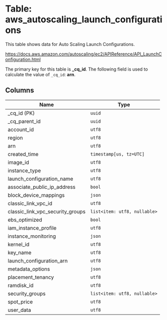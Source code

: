 # Table: aws_autoscaling_launch_configurations

This table shows data for Auto Scaling Launch Configurations.

https://docs.aws.amazon.com/autoscaling/ec2/APIReference/API_LaunchConfiguration.html

The primary key for this table is **_cq_id**.
The following field is used to calculate the value of `_cq_id`: **arn**.

## Columns

| Name          | Type          |
| ------------- | ------------- |
|_cq_id (PK)|`uuid`|
|_cq_parent_id|`uuid`|
|account_id|`utf8`|
|region|`utf8`|
|arn|`utf8`|
|created_time|`timestamp[us, tz=UTC]`|
|image_id|`utf8`|
|instance_type|`utf8`|
|launch_configuration_name|`utf8`|
|associate_public_ip_address|`bool`|
|block_device_mappings|`json`|
|classic_link_vpc_id|`utf8`|
|classic_link_vpc_security_groups|`list<item: utf8, nullable>`|
|ebs_optimized|`bool`|
|iam_instance_profile|`utf8`|
|instance_monitoring|`json`|
|kernel_id|`utf8`|
|key_name|`utf8`|
|launch_configuration_arn|`utf8`|
|metadata_options|`json`|
|placement_tenancy|`utf8`|
|ramdisk_id|`utf8`|
|security_groups|`list<item: utf8, nullable>`|
|spot_price|`utf8`|
|user_data|`utf8`|